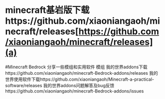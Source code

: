 # minecraft基岩版下载https://github.com/xiaoniangaoh/minecraft/releases[https://github.com/xiaoniangaoh/minecraft/releases](a)
#Minecraft Bedrock 分享一些模组和实用软件 模组
我的世界addons下载https://github.com/xiaoniangaoh/minecraft-Bedrock-addons/releases
我的世界使用软件下载https://github.com/xiaoniangaoh/Minecraft-a-practical-software/releases
我的世界addons问题解答及bug反馈https://github.com/xiaoniangaoh/minecraft-Bedrock-addons/issues
